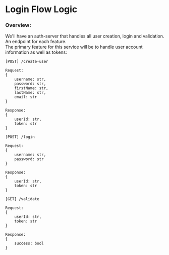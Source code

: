 # Login Flow Logic

### Overview: 
We'll have an auth-server that handles all user creation, login and validation. An endpoint for each feature.<br>
The primary feature for this service will be to handle user account information as well as tokens:

```
[POST] /create-user

Request:
{
    username: str,
    password: str,
    firstName: str,
    lastName: str,
    email: str
}

Response:
{
    userId: str,
    token: str
}
```

```
[POST] /login

Request: 
{
    username: str,
    password: str
}

Response: 
{
    userId: str,
    token: str
}
```

```
[GET] /validate

Request: 
{
    userId: str,
    token: str
}

Response: 
{
    success: bool
}
```
